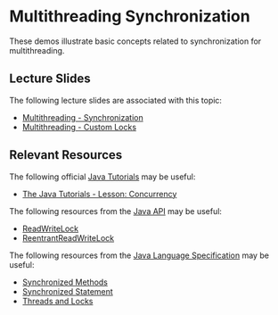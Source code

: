 Multithreading Synchronization
=================================================

These demos illustrate basic concepts related to synchronization for multithreading.

## Lecture Slides ##

The following lecture slides are associated with this topic:

- [Multithreading - Synchronization](https://drive.google.com/open?id=0BxYofk0iB_upMHp2MDl6RTc0aWM)
- [Multithreading - Custom Locks](https://drive.google.com/open?id=0BxYofk0iB_upVTRzMnRpTndqcDg)

## Relevant Resources ##

The following official [Java Tutorials](http://docs.oracle.com/javase/tutorial/index.html) may be useful:

- [The Java Tutorials - Lesson: Concurrency](https://docs.oracle.com/javase/tutorial/essential/concurrency/index.html)

The following resources from the [Java API](https://docs.oracle.com/en/java/javase/13/docs/api/) may be useful:

- [ReadWriteLock](https://docs.oracle.com/en/java/javase/13/docs/api/java.base/java/util/concurrent/locks/ReadWriteLock.html)
- [ReentrantReadWriteLock](https://docs.oracle.com/en/java/javase/13/docs/api/java.base/java/util/concurrent/locks/ReentrantReadWriteLock.html)

The following resources from the [Java Language Specification](https://docs.oracle.com/javase/specs/jls/se13/html/index.html) may be useful:

- [Synchronized Methods](https://docs.oracle.com/javase/specs/jls/se13/html/jls-8.html#jls-8.4.3.6)
- [Synchronized Statement](https://docs.oracle.com/javase/specs/jls/se13/html/jls-14.html#jls-14.19)
- [Threads and Locks](https://docs.oracle.com/javase/specs/jls/se13/html/jls-17.html)
